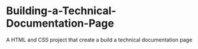 # Building-a-Technical-Documentation-Page
A HTML and CSS project that create a build a technical documentation page
